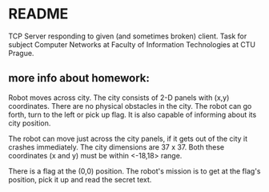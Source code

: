 # README #

TCP Server responding to given (and sometimes broken) client. Task for subject Computer Networks at Faculty of Information Technologies at CTU Prague.

## more info about homework:  ##

Robot moves across city. The city consists of 2-D panels with (x,y) coordinates. There are no physical obstacles in the city. The robot can go forth, turn to the left or pick up flag. It is also capable of informing about its city position.

The robot can move just across the city panels, if it gets out of the city it crashes immediately. The city dimensions are 37 x 37. Both these coordinates (x and y) must be within <-18,18> range.

There is a flag at the (0,0) position. The robot's mission is to get at the flag's position, pick it up and read the secret text.